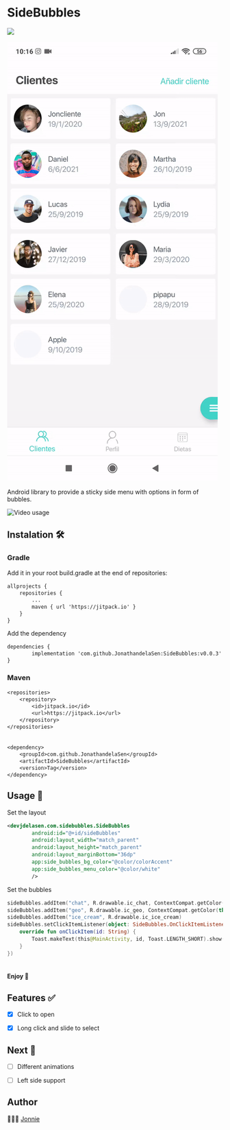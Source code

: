 # SideBubbles

[![](https://jitpack.io/v/JonathandelaSen/SideBubbles.svg)](https://jitpack.io/#JonathandelaSen/SideBubbles)

![Video usage](/Screenshots/SideBubbles.gif?raw=true)

Android library to provide a sticky side menu with options in form of bubbles.

![Video usage](/Screenshots/SideBubbles_slide.gif?raw=true)



## Instalation 🛠

### Gradle

Add it in your root build.gradle at the end of repositories:

	allprojects {
		repositories {
			...
			maven { url 'https://jitpack.io' }
		}
	}
  
 
Add the dependency

	dependencies {
	        implementation 'com.github.JonathandelaSen:SideBubbles:v0.0.3'
	}
  
  ### Maven
  
  	<repositories>
		<repository>
		    <id>jitpack.io</id>
		    <url>https://jitpack.io</url>
		</repository>
	</repositories>


	<dependency>
	    <groupId>com.github.JonathandelaSen</groupId>
	    <artifactId>SideBubbles</artifactId>
	    <version>Tag</version>
	</dependency>
	

## Usage 📲


Set the layout

```XML
<devjdelasen.com.sidebubbles.SideBubbles
        android:id="@+id/sideBubbles"
        android:layout_width="match_parent"
        android:layout_height="match_parent"
        android:layout_marginBottom="36dp"
        app:side_bubbles_bg_color="@color/colorAccent"
        app:side_bubbles_menu_color="@color/white"
        />
```


Set the bubbles

```kotlin
sideBubbles.addItem("chat", R.drawable.ic_chat, ContextCompat.getColor(this, R.color.colorAccent))
sideBubbles.addItem("geo", R.drawable.ic_geo, ContextCompat.getColor(this, R.color.colorAccent))
sideBubbles.addItem("ice_cream", R.drawable.ic_ice_cream)
sideBubbles.setClickItemListener(object: SideBubbles.OnClickItemListener {
    override fun onClickItem(id: String) {
        Toast.makeText(this@MainActivity, id, Toast.LENGTH_SHORT).show()
    }
})
        
```


#### Enjoy 🎉



## Features ✅

- [x] Click to open
- [x] Long click and slide to select


## Next 🚀
  
- [ ] Different animations
- [ ] Left side support



## Author
👨🏻‍💻  [Jonnie](https://www.instagram.com/devjdelasen/)
